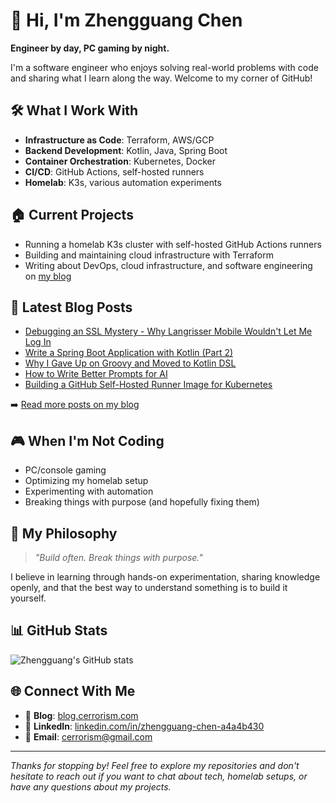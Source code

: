 # 👋 Hi, I'm Zhengguang Chen

**Engineer by day, PC gaming by night.**

I'm a software engineer who enjoys solving real-world problems with code and sharing what I learn along the way. Welcome to my corner of GitHub!

## 🛠️ What I Work With

- **Infrastructure as Code**: Terraform, AWS/GCP
- **Backend Development**: Kotlin, Java, Spring Boot
- **Container Orchestration**: Kubernetes, Docker
- **CI/CD**: GitHub Actions, self-hosted runners
- **Homelab**: K3s, various automation experiments

## 🏠 Current Projects

- Running a homelab K3s cluster with self-hosted GitHub Actions runners
- Building and maintaining cloud infrastructure with Terraform
- Writing about DevOps, cloud infrastructure, and software engineering on [my blog](https://blog.cerrorism.com)

## 📝 Latest Blog Posts

<!-- BLOG-POST-LIST:START -->
- [Debugging an SSL Mystery - Why Langrisser Mobile Wouldn't Let Me Log In](https://blog.cerrorism.com/blog/2025-09-04)
- [Write a Spring Boot Application with Kotlin (Part 2)](https://blog.cerrorism.com/blog/2025-07-05)
- [Why I Gave Up on Groovy and Moved to Kotlin DSL](https://blog.cerrorism.com/blog/2025-06-23)
- [How to Write Better Prompts for AI](https://blog.cerrorism.com/blog/2025-06-24)
- [Building a GitHub Self-Hosted Runner Image for Kubernetes](https://blog.cerrorism.com/blog/2025-06-25)
<!-- BLOG-POST-LIST:END -->

➡️ [Read more posts on my blog](https://blog.cerrorism.com)

## 🎮 When I'm Not Coding

- PC/console gaming 
- Optimizing my homelab setup
- Experimenting with automation
- Breaking things with purpose (and hopefully fixing them)

## 💭 My Philosophy

> *"Build often. Break things with purpose."*

I believe in learning through hands-on experimentation, sharing knowledge openly, and that the best way to understand something is to build it yourself.

## 📊 GitHub Stats

![Zhengguang's GitHub stats](https://github-readme-stats.vercel.app/api?username=cerrorism&show_icons=true&theme=default&hide_border=true)

## 🌐 Connect With Me

- 📖 **Blog**: [blog.cerrorism.com](https://blog.cerrorism.com)
- 💼 **LinkedIn**: [linkedin.com/in/zhengguang-chen-a4a4b430](https://www.linkedin.com/in/zhengguang-chen-a4a4b430/)
- 📧 **Email**: cerrorism@gmail.com

---

*Thanks for stopping by! Feel free to explore my repositories and don't hesitate to reach out if you want to chat about tech, homelab setups, or have any questions about my projects.*
